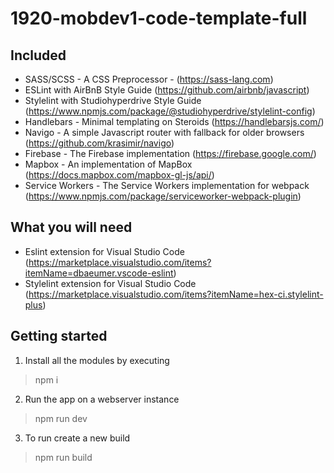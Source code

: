 # 1920-mobdev1-code-template-full

## Included

* SASS/SCSS - A CSS Preprocessor - (https://sass-lang.com)
* ESLint with AirBnB Style Guide (https://github.com/airbnb/javascript)
* Stylelint with Studiohyperdrive Style Guide (https://www.npmjs.com/package/@studiohyperdrive/stylelint-config)
* Handlebars - Minimal templating on Steroids (https://handlebarsjs.com/)
* Navigo - A simple Javascript router with fallback for older browsers (https://github.com/krasimir/navigo)
* Firebase - The Firebase implementation (https://firebase.google.com/)
* Mapbox - An implementation of MapBox (https://docs.mapbox.com/mapbox-gl-js/api/)
* Service Workers - The Service Workers implementation for webpack (https://www.npmjs.com/package/serviceworker-webpack-plugin)

## What you will need

* Eslint extension for Visual Studio Code (https://marketplace.visualstudio.com/items?itemName=dbaeumer.vscode-eslint)
* Stylelint extension for Visual Studio Code (https://marketplace.visualstudio.com/items?itemName=hex-ci.stylelint-plus)

## Getting started
1. Install all the modules by executing
>  npm i

2. Run the app on a webserver instance
> npm run dev

3. To run create a new build
> npm run build